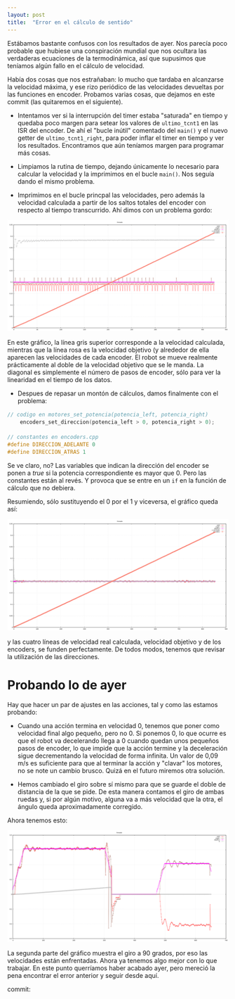 ```yaml
---
layout: post
title:  "Error en el cálculo de sentido"
---
```


Estábamos bastante confusos con los resultados de ayer. Nos parecía poco probable
que hubiese una conspiración mundial que nos ocultara las verdaderas ecuaciones
de la termodinámica, así que supusimos que teníamos algún fallo en el cálculo
de velocidad.

Había dos cosas que nos estrañaban: lo mucho que tardaba en alcanzarse la velocidad
máxima, y ese rizo periódico de las velocidades devueltas por las funciones en
encoder. Probamos varias cosas, que dejamos en este commit (las quitaremos en el
siguiente).

- Intentamos ver si la interrupción del timer estaba "saturada" en tiempo y quedaba
poco margen para setear los valores de `ultimo_tcnt1` en las ISR del encoder. De ahí
el "bucle inútil" comentado del `main()` y el nuevo getter de `ultimo_tcnt1_right`,
para poder inflar el timer en tiempo y ver los resultados. Encontramos que aún teníamos
margen para programar más cosas.

- Limpiamos la rutina de tiempo, dejando únicamente lo necesario para calcular la velocidad
y la imprimimos en el bucle `main()`. Nos seguía dando el mismo problema.

- Imprimimos en el bucle princpal las velocidades, pero además la velocidad calculada a partir
de los saltos totales del encoder con respecto al tiempo transcurrido. Ahí dimos con un
problema gordo:

![error_direccion](../assets/2019-02-06-error-direccion.png)

En este gráfico, la línea gris superior corresponde a la velocidad calculada, mientras que
la línea rosa es la velocidad objetivo (y alrededor de ella aparecen las velocidades de cada
encoder. El robot se mueve realmente prácticamente al doble de la velocidad objetivo que se
le manda. La diagonal es simplemente el número de pasos de encoder, sólo para ver la linearidad
en el tiempo de los datos.

- Despues de repasar un montón de cálculos, damos finalmente con el problema:

```cpp
// codigo en motores_set_potencia(potencia_left, potencia_right)
    encoders_set_direccion(potencia_left > 0, potencia_right > 0);

// constantes en encoders.cpp
#define DIRECCION_ADELANTE 0
#define DIRECCION_ATRAS 1
```

Se ve claro, no? Las variables que indican la dirección del encoder se ponen a _true_ si
la potencia correspondiente es mayor que 0. Pero las constantes están al revés. Y provoca
que se entre en un `if` en la función de cálculo que no debiera.

Resumiendo, sólo sustituyendo el 0 por el 1 y viceversa, el gráfico queda así:

![direccion_bien](../assets/2019-02-06-direccion-bien.png)

y las cuatro líneas de velocidad real calculada, velocidad objetivo y de los encoders, se funden
perfectamente. De todos modos, tenemos que revisar la utilización de las direcciones.

# Probando lo de ayer

Hay que hacer un par de ajustes en las acciones, tal y como las estamos probando:

- Cuando una acción termina en velocidad 0, tenemos que poner como velocidad final algo pequeño,
pero no 0. Si ponemos 0, lo que ocurre es que el robot va decelerando llega a 0 cuando quedan
unos pequeños pasos de encoder, lo que impide que la acción termine y la deceleración sigue
decrementando la velocidad de forma infinita. Un valor de 0,09 m/s es suficiente para que al
terminar la acción y "clavar" los motores, no se note un cambio brusco. Quizá en el futuro
miremos otra solución.

- Hemos cambiado el giro sobre sí mismo para que se guarde el doble de distancia de la que se
pide. De esta manera contamos el giro de ambas ruedas y, si por algún motivo, alguna va
a más velocidad que la otra, el ángulo queda aproximadamente corregido.

Ahora tenemos esto:

![acciones](../assets/2019-02-06-acciones.png)

La segunda parte del gráfico muestra el giro a 90 grados, por eso las velocidades están enfrentadas.
Ahora ya tenemos algo mejor con lo que trabajar. En este punto querríamos haber acabado ayer, pero
mereció la pena encontrar el error anterior y seguir desde aquí.

commit:
